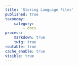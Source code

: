 ```yaml
---
title: 'Storing Language Files'
published: true
taxonomy:
    category:
        - docs
process:
    markdown: true
    twig: true
routable: true
cache_enable: true
visible: true
---
```

